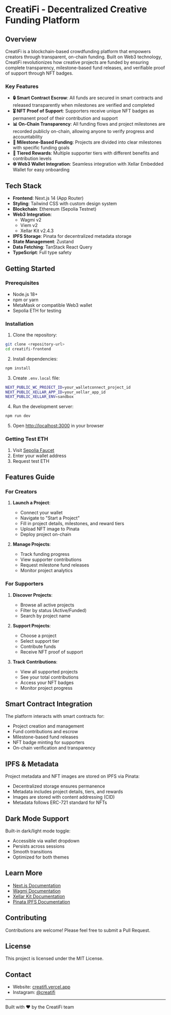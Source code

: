 # CreatiFi - Decentralized Creative Funding Platform

## Overview

CreatiFi is a blockchain-based crowdfunding platform that empowers creators through transparent, on-chain funding. Built on Web3 technology, CreatiFi revolutionizes how creative projects are funded by ensuring complete transparency, milestone-based fund releases, and verifiable proof of support through NFT badges.

### Key Features

- **🔒 Smart Contract Escrow**: All funds are secured in smart contracts and released transparently when milestones are verified and completed
- **🎖️ NFT Proof of Support**: Supporters receive unique NFT badges as permanent proof of their contribution and support
- **📊 On-Chain Transparency**: All funding flows and project milestones are recorded publicly on-chain, allowing anyone to verify progress and accountability
- **🎯 Milestone-Based Funding**: Projects are divided into clear milestones with specific funding goals
- **💎 Tiered Rewards**: Multiple supporter tiers with different benefits and contribution levels
- **🌐 Web3 Wallet Integration**: Seamless integration with Xellar Embedded Wallet for easy onboarding

## Tech Stack

- **Frontend**: Next.js 14 (App Router)
- **Styling**: Tailwind CSS with custom design system
- **Blockchain**: Ethereum (Sepolia Testnet)
- **Web3 Integration**:
  - Wagmi v2
  - Viem v2
  - Xellar Kit v2.4.3
- **IPFS Storage**: Pinata for decentralized metadata storage
- **State Management**: Zustand
- **Data Fetching**: TanStack React Query
- **TypeScript**: Full type safety

## Getting Started

### Prerequisites

- Node.js 18+
- npm or yarn
- MetaMask or compatible Web3 wallet
- Sepolia ETH for testing

### Installation

1. Clone the repository:

```bash
git clone <repository-url>
cd creatifi-frontend
```

2. Install dependencies:

```bash
npm install
```

3. Create `.env.local` file:

```bash
NEXT_PUBLIC_WC_PROJECT_ID=your_walletconnect_project_id
NEXT_PUBLIC_XELLAR_APP_ID=your_xellar_app_id
NEXT_PUBLIC_XELLAR_ENV=sandbox
```

4. Run the development server:

```bash
npm run dev
```

5. Open [http://localhost:3000](http://localhost:3000) in your browser

### Getting Test ETH

1. Visit [Sepolia Faucet](https://sepoliafaucet.com/)
2. Enter your wallet address
3. Request test ETH

## Features Guide

### For Creators

1. **Launch a Project**:

   - Connect your wallet
   - Navigate to "Start a Project"
   - Fill in project details, milestones, and reward tiers
   - Upload NFT image to Pinata
   - Deploy project on-chain

2. **Manage Projects**:
   - Track funding progress
   - View supporter contributions
   - Request milestone fund releases
   - Monitor project analytics

### For Supporters

1. **Discover Projects**:

   - Browse all active projects
   - Filter by status (Active/Funded)
   - Search by project name

2. **Support Projects**:

   - Choose a project
   - Select support tier
   - Contribute funds
   - Receive NFT proof of support

3. **Track Contributions**:
   - View all supported projects
   - See your total contributions
   - Access your NFT badges
   - Monitor project progress

## Smart Contract Integration

The platform interacts with smart contracts for:

- Project creation and management
- Fund contributions and escrow
- Milestone-based fund releases
- NFT badge minting for supporters
- On-chain verification and transparency

## IPFS & Metadata

Project metadata and NFT images are stored on IPFS via Pinata:

- Decentralized storage ensures permanence
- Metadata includes project details, tiers, and rewards
- Images are stored with content addressing (CID)
- Metadata follows ERC-721 standard for NFTs

## Dark Mode Support

Built-in dark/light mode toggle:

- Accessible via wallet dropdown
- Persists across sessions
- Smooth transitions
- Optimized for both themes

## Learn More

- [Next.js Documentation](https://nextjs.org/docs)
- [Wagmi Documentation](https://wagmi.sh/)
- [Xellar Kit Documentation](https://docs.xellar.co/)
- [Pinata IPFS Documentation](https://docs.pinata.cloud/)

## Contributing

Contributions are welcome! Please feel free to submit a Pull Request.

## License

This project is licensed under the MIT License.

## Contact

- Website: [creatifi.vercel.app](https://creatifi.vercel.app)
- Instagram: [@creatifi](https://instagram.com/creatifi)
---

Built with ❤️ by the CreatiFi team
